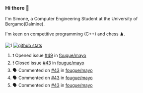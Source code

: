 ### Hi there 👋

I'm Simone, a Computer Engineering Student at the University of Bergamo(Dalmine).

I'm keen on competitive programming (C++) and chess ♟️.

![1](https://github-readme-stats.vercel.app/api/top-langs/?username=SudatiSimone&theme=white-blue) [![github stats](https://github-readme-stats.vercel.app/api?username=SudatiSimone&theme=white-blue)](https://github.com/anuraghazra/github-readme-stats)

<!--START_SECTION:activity-->
1. ❗️ Opened issue [#49](https://github.com/fougue/mayo/issues/49) in [fougue/mayo](https://github.com/fougue/mayo)
2. ❗️ Closed issue [#43](https://github.com/fougue/mayo/issues/43) in [fougue/mayo](https://github.com/fougue/mayo)
3. 🗣 Commented on [#43](https://github.com/fougue/mayo/issues/43) in [fougue/mayo](https://github.com/fougue/mayo)
4. 🗣 Commented on [#43](https://github.com/fougue/mayo/issues/43) in [fougue/mayo](https://github.com/fougue/mayo)
5. 🗣 Commented on [#43](https://github.com/fougue/mayo/issues/43) in [fougue/mayo](https://github.com/fougue/mayo)
<!--END_SECTION:activity-->

